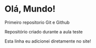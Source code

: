 # Olá, Mundo!
 Primeiro repositorio Git e Github

Repositório criado durante a aula teste

Esta linha  eu adicionei diretamente no site!
